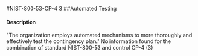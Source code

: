 #NIST-800-53-CP-4 3
##Automated Testing
#### Description
"The organization employs automated mechanisms to more thoroughly and effectively test the contingency plan."
No information found for the combination of standard NIST-800-53 and control CP-4 (3)
